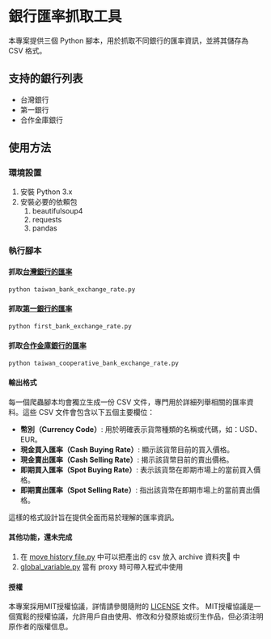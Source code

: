 # 銀行匯率抓取工具

本專案提供三個 Python 腳本，用於抓取不同銀行的匯率資訊，並將其儲存為 CSV 格式。

## 支持的銀行列表

- 台灣銀行
- 第一銀行
- 合作金庫銀行

## 使用方法

### 環境設置

1. 安裝 Python 3.x
2. 安裝必要的依賴包
    1. beautifulsoup4
    2. requests
    3. pandas

### 執行腳本

#### 抓取[台灣銀行的匯率](taiwan_bank_exchange_rate.py)

```bash
python taiwan_bank_exchange_rate.py
```

#### 抓取[第一銀行的匯率](first_bank_exchange_rate.py)
```bash
python first_bank_exchange_rate.py
```

#### 抓取[合作金庫銀行的匯率](taiwan_cooperative_bank_exchange_rate.py)
```bash
python taiwan_cooperative_bank_exchange_rate.py
```

#### 輸出格式

每一個爬蟲腳本均會獨立生成一份 CSV 文件，專門用於詳細列舉相關的匯率資料。這些 CSV 文件會包含以下五個主要欄位：

- **幣別（Currency Code）**: 用於明確表示貨幣種類的名稱或代碼，如：USD、EUR。
- **現金買入匯率（Cash Buying Rate）**: 顯示該貨幣目前的買入價格。
- **現金賣出匯率（Cash Selling Rate）**: 揭示該貨幣目前的賣出價格。
- **即期買入匯率（Spot Buying Rate）**: 表示該貨幣在即期市場上的當前買入價格。
- **即期賣出匯率（Spot Selling Rate）**: 指出該貨幣在即期市場上的當前賣出價格。

這樣的格式設計旨在提供全面而易於理解的匯率資訊。

#### 其他功能，還未完成
1. 在 [move history file.py](move_history_file.py) 中可以把產出的 csv 放入 archive 資料夾📁 中
2. [global_variable.py](global_variable.py) 當有 proxy 時可帶入程式中使用

#### 授權

本專案採用MIT授權協議，詳情請參閱隨附的 [LICENSE](LICENSE) 文件。
MIT授權協議是一個寬鬆的授權協議，允許用戶自由使用、修改和分發原始或衍生作品，但必須注明原作者的版權信息。